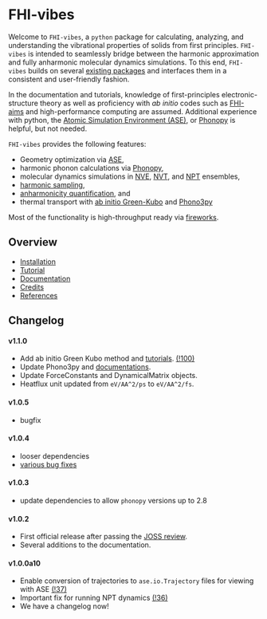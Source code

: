FHI-vibes
===

Welcome to `FHI-vibes`, a `python` package for calculating, analyzing, and understanding the vibrational properties of solids from first principles. `FHI-vibes` is intended to seamlessly bridge between the harmonic approximation and fully anharmonic molecular dynamics simulations. To this end, `FHI-vibes` builds on several [existing packages](https://vibes-developers.gitlab.io/vibes/Credits/) and interfaces them in a consistent and user-friendly fashion.

In the documentation and tutorials, knowledge of first-principles electronic-structure theory as well as proficiency with _ab initio_ codes such as [FHI-aims](https://aimsclub.fhi-berlin.mpg.de/) and high-performance computing are assumed. Additional experience with python, the [Atomic Simulation Environment (ASE)](https://wiki.fysik.dtu.dk/ase/), or [Phonopy](https://atztogo.github.io/phonopy/) is helpful, but not needed.

`FHI-vibes` provides the following features:

- Geometry optimization via [ASE](https://wiki.fysik.dtu.dk/ase/ase/optimize.html#module-ase.optimize),
- harmonic phonon calculations via [Phonopy](https://atztogo.github.io/phonopy/),
- molecular dynamics simulations in [NVE](https://wiki.fysik.dtu.dk/ase/ase/md.html#constant-nve-simulations-the-microcanonical-ensemble), [NVT](https://wiki.fysik.dtu.dk/ase/ase/md.html#module-ase.md.langevin), and [NPT](https://wiki.fysik.dtu.dk/ase/ase/md.html#module-ase.md.nptberendsen) ensembles,
- [harmonic sampling](https://journals.aps.org/prl/abstract/10.1103/PhysRevLett.96.115504),
- [anharmonicity quantification](https://journals.aps.org/prmaterials/abstract/10.1103/PhysRevMaterials.4.083809), and
- thermal transport with [ab initio Green-Kubo](https://journals.aps.org/prb/abstract/10.1103/PhysRevB.107.224304) and [Phono3py](Documentation/phono3py.md)

Most of the functionality is high-throughput ready via [fireworks](https://materialsproject.github.io/fireworks/#).


## Overview

- [Installation](https://vibes-developers.gitlab.io/vibes/Installation)
- [Tutorial](https://vibes-developers.gitlab.io/vibes/Tutorial/0_intro)
- [Documentation](https://vibes-developers.gitlab.io/vibes/Documentation/0_intro)
- [Credits](https://vibes-developers.gitlab.io/vibes/Credits)
- [References](https://vibes-developers.gitlab.io/vibes/References)

## Changelog

#### v1.1.0

- Add ab initio Green Kubo method and [tutorials](https://vibes-developers.gitlab.io/vibes/Tutorial/7_green_kubo/). [(!100)](https://gitlab.com/vibes-developers/vibes/-/merge_requests/100)
- Update Phono3py and [documentations](https://vibes-developers.gitlab.io/vibes/Documentation/phono3py/).
- Update ForceConstants and DynamicalMatrix objects.
- Heatflux unit updated from `eV/AA^2/ps` to `eV/AA^2/fs`.

#### v1.0.5

- bugfix

#### v1.0.4

- looser dependencies
- [various bug fixes](https://gitlab.com/vibes-developers/vibes/-/merge_requests?scope=all&state=merged)

#### v1.0.3

- update dependencies to allow `phonopy` versions up to 2.8

#### v1.0.2

- First official release after passing the [JOSS review](https://github.com/openjournals/joss-reviews/issues/2671).
- Several additions to the documentation.

#### v1.0.0a10

- Enable conversion of trajectories to `ase.io.Trajectory` files for viewing with ASE [(!37)](https://gitlab.com/vibes-developers/vibes/-/merge_requests/37)
- Important fix for running NPT dynamics [(!36)](https://gitlab.com/vibes-developers/vibes/-/merge_requests/36)
- We have a changelog now!
